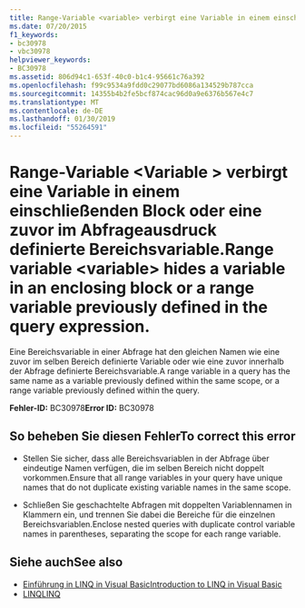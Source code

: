 ```yaml
---
title: Range-Variable <variable> verbirgt eine Variable in einem einschließenden Block oder eine zuvor im Abfrageausdruck definierte Bereichsvariable.
ms.date: 07/20/2015
f1_keywords:
- bc30978
- vbc30978
helpviewer_keywords:
- BC30978
ms.assetid: 806d94c1-653f-40c0-b1c4-95661c76a392
ms.openlocfilehash: f99c9534a9fdd0c29077bd6086a134529b787cca
ms.sourcegitcommit: 14355b4b2fe5bcf874cac96d0a9e6376b567e4c7
ms.translationtype: MT
ms.contentlocale: de-DE
ms.lasthandoff: 01/30/2019
ms.locfileid: "55264591"
---
```

# <a name="range-variable-variable-hides-a-variable-in-an-enclosing-block-or-a-range-variable-previously-defined-in-the-query-expression"></a><span data-ttu-id="4fc78-102">Range-Variable \<Variable > verbirgt eine Variable in einem einschließenden Block oder eine zuvor im Abfrageausdruck definierte Bereichsvariable.</span><span class="sxs-lookup"><span data-stu-id="4fc78-102">Range variable \<variable> hides a variable in an enclosing block or a range variable previously defined in the query expression.</span></span>
<span data-ttu-id="4fc78-103">Eine Bereichsvariable in einer Abfrage hat den gleichen Namen wie eine zuvor im selben Bereich definierte Variable oder wie eine zuvor innerhalb der Abfrage definierte Bereichsvariable.</span><span class="sxs-lookup"><span data-stu-id="4fc78-103">A range variable in a query has the same name as a variable previously defined within the same scope, or a range variable previously defined within the query.</span></span>  
  
 <span data-ttu-id="4fc78-104">**Fehler-ID:** BC30978</span><span class="sxs-lookup"><span data-stu-id="4fc78-104">**Error ID:** BC30978</span></span>  
  
## <a name="to-correct-this-error"></a><span data-ttu-id="4fc78-105">So beheben Sie diesen Fehler</span><span class="sxs-lookup"><span data-stu-id="4fc78-105">To correct this error</span></span>  
  
-   <span data-ttu-id="4fc78-106">Stellen Sie sicher, dass alle Bereichsvariablen in der Abfrage über eindeutige Namen verfügen, die im selben Bereich nicht doppelt vorkommen.</span><span class="sxs-lookup"><span data-stu-id="4fc78-106">Ensure that all range variables in your query have unique names that do not duplicate existing variable names in the same scope.</span></span>  
  
-   <span data-ttu-id="4fc78-107">Schließen Sie geschachtelte Abfragen mit doppelten Variablennamen in Klammern ein, und trennen Sie dabei die Bereiche für die einzelnen Bereichsvariablen.</span><span class="sxs-lookup"><span data-stu-id="4fc78-107">Enclose nested queries with duplicate control variable names in parentheses, separating the scope for each range variable.</span></span>  
  
## <a name="see-also"></a><span data-ttu-id="4fc78-108">Siehe auch</span><span class="sxs-lookup"><span data-stu-id="4fc78-108">See also</span></span>
- [<span data-ttu-id="4fc78-109">Einführung in LINQ in Visual Basic</span><span class="sxs-lookup"><span data-stu-id="4fc78-109">Introduction to LINQ in Visual Basic</span></span>](../../visual-basic/programming-guide/language-features/linq/introduction-to-linq.md)
- [<span data-ttu-id="4fc78-110">LINQ</span><span class="sxs-lookup"><span data-stu-id="4fc78-110">LINQ</span></span>](../../visual-basic/programming-guide/language-features/linq/index.md)
